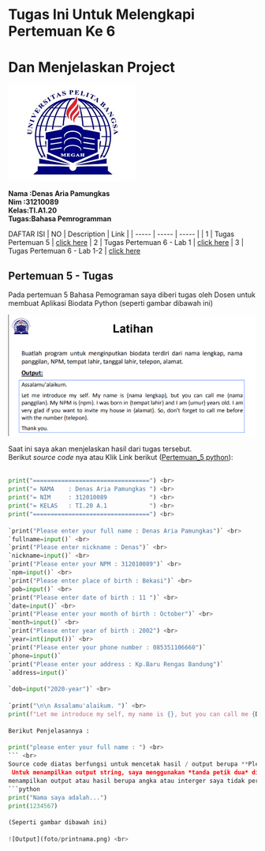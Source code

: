 # **Tugas Ini Untuk Melengkapi Pertemuan Ke 6**

# Dan Menjelaskan Project 

![logo](foto/logo.jpg) 

**Nama :Denas Aria Pamungkas** <br>
**Nim :31210089** <br>
**Kelas:TI.A1.20** <br>
**Tugas:Bahasa Pemrogramman** <br>

DAFTAR ISI
| NO | Description | Link |
| ----- | ----- | ----- |
| 1 | Tugas Pertemuan 5 | [click here](#pertemuan-5---tugas)
| 2 | Tugas Pertemuan 6 - Lab 1 | [click here](#pertemuan-6---lab-1)
| 3 | Tugas Pertemuan 6 - Lab 1-2 | [click here](pertemuan-6---lab-1-2)

## Pertemuan 5 - Tugas

Pada pertemuan 5 Bahasa Pemograman saya diberi tugas oleh Dosen untuk membuat Aplikasi Biodata Python (seperti gambar dibawah ini) <br>

![Tugas](foto/logo.png)

Saat ini saya akan menjelaskan hasil dari tugas tersebut. <br>
Berikut *source code* nya atau Klik Link berikut ([Pertemuan_5 python](pertemuan_5.py)): <br>
```python <br>

print("=================================") <br> 
print("= NAMA    : Denas Aria Pamungkas ") <br>
print("= NIM     : 312010089            ") <br>
print("= KELAS   : TI.20 A.1            ") <br>
print("=================================") <br>

`print("Please enter your full name : Denas Aria Pamungkas")` <br>
`fullname=input()` <br>
`print("Please enter nickname : Denas")` <br>
`nickname=input()` <br>
`print("Please enter your NPM : 312010089")` <br>
`npm=input()` <br>
`print("Please enter place of birth : Bekasi")` <br>
`pob=input()` <br>
`print("Please enter date of birth : 11 ")` <br> 
`date=input()` <br>
`print("Please enter your month of birth : October")` <br>
`month=input()` <br>
`print("Please enter year of birth : 2002") <br>
`year=int(input())` <br>
`print("Please enter your phone number : 085351106660")`
`phone=input()`
`print("Please enter your address : Kp.Baru Rengas Bandung")`
`address=input()`

`dob=input("2020-year")` <br>

`print("\n\n Assalamu'alaikum. ")` <br>
print(f"Let me introduce my self, my name is {}, but you can call me {Denas Aria Pamungkas}, my NPM {3120110089}, I was born in{Bekasi} and iam {2020} years old, I am very glad if you want to invite my house in {Kp.Baru Rengas Bandung}, So don't forget to call me before with the number {085151106660}, \n\n Thanks you ")

Berikut Penjelasannya :

print("please enter your full name : ") <br>
``` <br>
Source code diatas berfungsi untuk mencetak hasil / output berupa **Please enter your full name :** ". <br>
 Untuk menampilkan output string, saya menggunakan *tanda petik dua* didalam fungsi print(), sedangkan jika saya ingin 
menampilkan output atau hasil berupa angka atau interger saya tidak perlu menggunakan *tanda petik dua*. Contohnya : <br>
```python
print("Nama saya adalah...")
print(1234567)

(Seperti gambar dibawah ini)

![Output](foto/printnama.png) <br>


